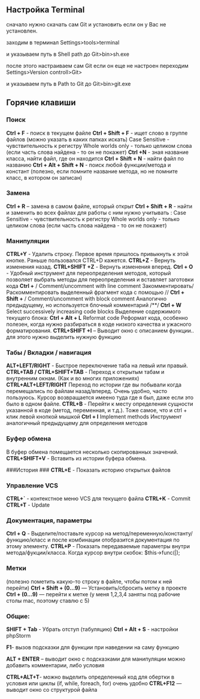 
## Настройка Terminal ##

сначало нужно скачать сам Git и установить если он у Вас не установлен.

заходим в терминал Settings>tools>terminal

и указываем путь в Shell path до Git>bin>sh.exe

после этого настраиваем сам Git если он еще не настроен
переходим Settings>Version controll>Git>

и указываем путь в Path to Git до Git>bin>git.exe


## Горячие клавиши ##
### Поиск ###
**Ctrl + F** -  поиск в текущем файле
**Ctrl + Shift + F** - ищет слово в группе файлов (можно указать в каких папках искать)
Case Sensitive - чувствительность к регистру
Whole worlds only - только целиком слова (если часть слова найдена - то он не покажет)
**Ctrl +N** - зная название класса, найти файл, где он находится
**Ctrl + Shift + N** - найти файл по названию
**Ctrl + Alt + Shift + N**  -  поиск любой функции/метода и констант (полезно, если помните название метода, но не помните класс, в котором он записан)


### Замена ### 
**Ctrl + R** – замена в самом файле, который открыт
**Ctrl + Shift + R** - найти и заменить во всех файлах для работы с ним нужно учитывать :
Case Sensitive - чувствительность к регистру
Whole worlds only - только целиком слова (если часть слова найдена - то он не покажет)

### Манипуляции ### 
**CTRL+Y** - Удалить строку. Первое время пришлось привыкнуть к этой кнопке. Раньше пользовался CTRL+D кажется.
**CTRL+Z** - Вернуть изменения назад.
**CTRL+SHIFT +Z** - Вернуть изменения вперед.
**Ctrl + O**  - Удобный инструмент для переопределения методов, который позволяет выбрать методы для переопределения и вставляет заготовки кода
**Ctrl +** / Comment/uncomment with line comment Закомментировать/Раскомментировать выделенный фрагмент кода с помощью //
**Ctrl + Shift +** / Comment/uncomment with block comment  Аналогично предыдущему, но используется блочный комментарий /**/
**Ctrl + W** Select successively increasing code blocks  Выделение содержимого текущего блока:
**Ctrl + Alt + L** Reformat code  Реформат кода, особенно полезен, когда нужно разбираться в коде низкого качества и ужасного форматирования.
**CTRL+SHIFT +I** – Выводит окно с описанием функции..
для этого нужно выделить нужную функцию

### Табы / Вкладки / навигация ### 
**ALT+LEFT/RIGHT** - Быстрое переключение таба на левый или правый.
**CTRL+TAB / CTRL+SHIFT+TAB** - Переход к открытым табам и внутренним окнам. (Как и во многих приложениях)
**CTRL+ALT+LEFT/RIGHT** Переход по истории где вы побывали когда перемещались по файлам назад/вперед. Очень удобно, часто пользуюсь. Курсор возвращается имеено туда где я был, даже если это было в одном файле.
**CTRL+B** - Перейти к месту определения сущности указанной в коде (метод, переменная, и т.д.). Тоже самое, что и ctrl + клик левой кнопкой мышкой
**Ctrl + I** Implement methods  Инструмент аналогичный предыдущему для определения методов

### Буфер обмена ### 
В буфер обмена помещается несколько скопированных значений.
**CTRL+SHIFT+V** - Вставить из истории буфера обмена.

###История ### 
**CTRL+E** - Показать историю открытых файлов

### Управление VCS ### 
**CTRL+`** - контекстное меню VCS для текущего файла
**CTRL+K** - Commit
**CTRL+T** - Update


### Документация, параметры ### 
**Ctrl + Q** - Выделите/поставьте курсор на метод/переменную/константу/функцию/класс и после комбинации отобразится документация по этому элементу.
**CTRL+P** - Показать передаваемые параметры внутри метода/фукции/класса. Когда курсор внутри скобок: $this->func(|);


### Метки 
(полезно пометить какую-то строку в файле, чтобы потом к ней перейти)
**Ctrl + Shift + (0...9)** — Установить/сбросить метку в проекте
**Ctrl + (0...9)** — перейти к метке (у меня 1,2,3,4 заняты под рабочие столы mac, поэтому ставлю с 5)

### Общие: ### 
**SHIFT + Tab** - Убрать отступ (табуляцию)
**Ctrl + Alt + S** - настройки phpStorm


**F1**- вызов подсказки для функции при наведении на саму функцию


**ALT + ENTER** – выводит окно с подсказками для манипуляции можно добавить комментарии, либо условия 


**CTRL+ALT+T**- можно выделить определенный код для обертки в условия или циклы (if, while, foreach, for) очень удобно
**CTRL+F12** — выводит  окно со структурой файла